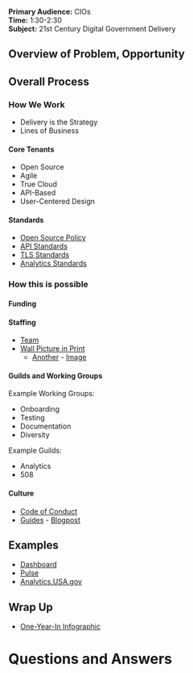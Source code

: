 
**Primary Audience:** CIOs   
**Time:** 1:30-2:30  
**Subject:** 21st Century Digital Government Delivery  


## Overview of Problem, Opportunity 



## Overall Process 

### How We Work

* Delivery is the Strategy 
* Lines of Business 

#### Core Tenants
* Open Source 
* Agile 
* True Cloud 
* API-Based
* User-Centered Design 


#### Standards 
* [Open Source Policy](https://github.com/18f/open-source-policy)
* [API Standards](https://github.com/18f/api-standards/) 
* [TLS Standards](https://github.com/18F/tls-standards)
* [Analytics Standards](https://github.com/18F/analytics-standards)


### How this is possible 

#### Funding 

#### Staffing 

* [Team](https://18f.gsa.gov/team/) 
* [Wall Picture in Print](http://fedscoop.com/one-year-later-a-look-back-on-the-growth-of-18f)
  * [Another](http://technical.ly/dc/2014/12/29/18f-profile/) - [Image](http://technical.ly/dc/wp-content/uploads/sites/5/2014/12/20141125_1233542-e1419744770912.jpg)

#### Guilds and Working Groups 

Example Working Groups:  
* Onboarding 
* Testing
* Documentation
* Diversity

Example Guilds:
* Analytics
* 508

#### Culture
* [Code of Conduct](https://18f.gsa.gov/2015/05/12/on-culture-change-a-code-of-conduct/)
* [Guides](https://pages.18f.gov/guides/) - [Blogpost](https://18f.gsa.gov/2015/05/28/18F-guides/)

## Examples

* [Dashboard](https://18f.gsa.gov/dashboard/)
* [Pulse](https://pulse.18f.gov)
* [Analytics.USA.gov](https://analytics.usa.gov/)

## Wrap Up
* [One-Year-In Infographic](https://18f.gsa.gov/2015/03/19/18f-by-the-numbers/)


# Questions and Answers 
